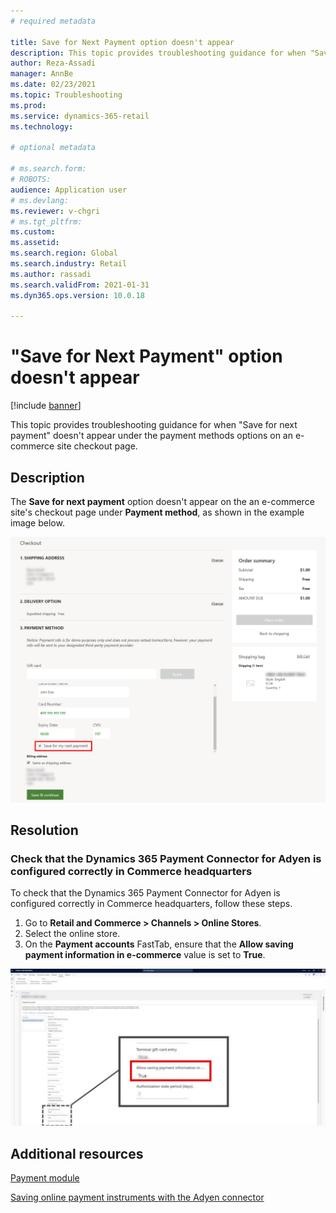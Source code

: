 ```yaml
---
# required metadata

title: Save for Next Payment option doesn't appear
description: This topic provides troubleshooting guidance for when "Save for next payment" doesn't appear under the payment methods options on an e-commerce site checkout page. 
author: Reza-Assadi
manager: AnnBe
ms.date: 02/23/2021
ms.topic: Troubleshooting
ms.prod: 
ms.service: dynamics-365-retail
ms.technology: 

# optional metadata

# ms.search.form: 
# ROBOTS: 
audience: Application user
# ms.devlang: 
ms.reviewer: v-chgri
# ms.tgt_pltfrm: 
ms.custom: 
ms.assetid: 
ms.search.region: Global
ms.search.industry: Retail
ms.author: rassadi
ms.search.validFrom: 2021-01-31
ms.dyn365.ops.version: 10.0.18

---
```


# "Save for Next Payment" option doesn't appear

[!include [banner](../../includes/banner.md)]

This topic provides troubleshooting guidance for when "Save for next payment" doesn't appear under the payment methods options on an e-commerce site checkout page.

## Description

The **Save for next payment** option doesn't appear on the an e-commerce site's checkout page under **Payment method**, as shown in the example image below.

![Payment module save for next payment checkbox](media/payment-module-save-payment.jpg)

## Resolution

### Check that the Dynamics 365 Payment Connector for Adyen is configured correctly in Commerce headquarters

To check that the Dynamics 365 Payment Connector for Adyen is configured correctly in Commerce headquarters, follow these steps.

1. Go to **Retail and Commerce \> Channels \> Online Stores**.
1. Select the online store.
1. On the **Payment accounts** FastTab, ensure that the **Allow saving payment information in e-commerce** value is set to **True**.

![Payment connector save for next payment checkbox](media/payment-connector-save-payment.jpg)

## Additional resources

[Payment module](../payment-module.md)

[Saving online payment instruments with the Adyen connector](../adyen-connector-listpi.md)


